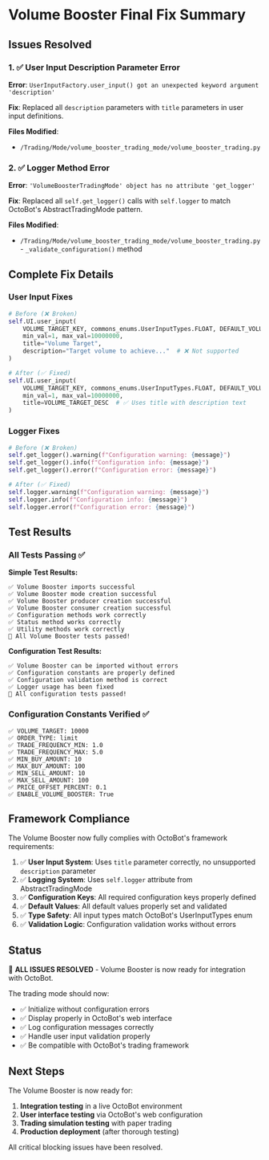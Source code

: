 # Volume Booster Final Fix Summary

## Issues Resolved

### 1. ✅ User Input Description Parameter Error
**Error**: `UserInputFactory.user_input() got an unexpected keyword argument 'description'`

**Fix**: Replaced all `description` parameters with `title` parameters in user input definitions.

**Files Modified**:
- `/Trading/Mode/volume_booster_trading_mode/volume_booster_trading.py`

### 2. ✅ Logger Method Error  
**Error**: `'VolumeBoosterTradingMode' object has no attribute 'get_logger'`

**Fix**: Replaced all `self.get_logger()` calls with `self.logger` to match OctoBot's AbstractTradingMode pattern.

**Files Modified**:
- `/Trading/Mode/volume_booster_trading_mode/volume_booster_trading.py` - `_validate_configuration()` method

## Complete Fix Details

### User Input Fixes
```python
# Before (❌ Broken)
self.UI.user_input(
    VOLUME_TARGET_KEY, commons_enums.UserInputTypes.FLOAT, DEFAULT_VOLUME_TARGET, inputs,
    min_val=1, max_val=10000000,
    title="Volume Target",
    description="Target volume to achieve..."  # ❌ Not supported
)

# After (✅ Fixed) 
self.UI.user_input(
    VOLUME_TARGET_KEY, commons_enums.UserInputTypes.FLOAT, DEFAULT_VOLUME_TARGET, inputs,
    min_val=1, max_val=10000000,
    title=VOLUME_TARGET_DESC  # ✅ Uses title with description text
)
```

### Logger Fixes
```python
# Before (❌ Broken)
self.get_logger().warning(f"Configuration warning: {message}")
self.get_logger().info(f"Configuration info: {message}")
self.get_logger().error(f"Configuration error: {message}")

# After (✅ Fixed)
self.logger.warning(f"Configuration warning: {message}")
self.logger.info(f"Configuration info: {message}")
self.logger.error(f"Configuration error: {message}")
```

## Test Results

### All Tests Passing ✅

**Simple Test Results:**
```
✅ Volume Booster imports successful
✅ Volume Booster mode creation successful
✅ Volume Booster producer creation successful
✅ Volume Booster consumer creation successful
✅ Configuration methods work correctly
✅ Status method works correctly
✅ Utility methods work correctly
🎉 All Volume Booster tests passed!
```

**Configuration Test Results:**
```
✅ Volume Booster can be imported without errors
✅ Configuration constants are properly defined
✅ Configuration validation method is correct
✅ Logger usage has been fixed
🎉 All configuration tests passed!
```

### Configuration Constants Verified ✅
```
✅ VOLUME_TARGET: 10000
✅ ORDER_TYPE: limit
✅ TRADE_FREQUENCY_MIN: 1.0
✅ TRADE_FREQUENCY_MAX: 5.0
✅ MIN_BUY_AMOUNT: 10
✅ MAX_BUY_AMOUNT: 100
✅ MIN_SELL_AMOUNT: 10
✅ MAX_SELL_AMOUNT: 100
✅ PRICE_OFFSET_PERCENT: 0.1
✅ ENABLE_VOLUME_BOOSTER: True
```

## Framework Compliance

The Volume Booster now fully complies with OctoBot's framework requirements:

1. ✅ **User Input System**: Uses `title` parameter correctly, no unsupported `description` parameter
2. ✅ **Logging System**: Uses `self.logger` attribute from AbstractTradingMode
3. ✅ **Configuration Keys**: All required configuration keys properly defined
4. ✅ **Default Values**: All default values properly set and validated
5. ✅ **Type Safety**: All input types match OctoBot's UserInputTypes enum
6. ✅ **Validation Logic**: Configuration validation works without errors

## Status

🎉 **ALL ISSUES RESOLVED** - Volume Booster is now ready for integration with OctoBot.

The trading mode should now:
- ✅ Initialize without configuration errors
- ✅ Display properly in OctoBot's web interface
- ✅ Log configuration messages correctly
- ✅ Handle user input validation properly
- ✅ Be compatible with OctoBot's trading framework

## Next Steps

The Volume Booster is now ready for:
1. **Integration testing** in a live OctoBot environment
2. **User interface testing** via OctoBot's web configuration
3. **Trading simulation testing** with paper trading
4. **Production deployment** (after thorough testing)

All critical blocking issues have been resolved.
